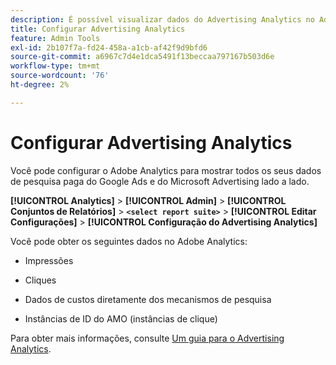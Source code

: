 ```yaml
---
description: É possível visualizar dados do Advertising Analytics no Adobe Analytics
title: Configurar Advertising Analytics
feature: Admin Tools
exl-id: 2b107f7a-fd24-458a-a1cb-af42f9d9bfd6
source-git-commit: a6967c7d4e1dca5491f13beccaa797167b503d6e
workflow-type: tm+mt
source-wordcount: '76'
ht-degree: 2%

---
```


# Configurar Advertising Analytics

Você pode configurar o Adobe Analytics para mostrar todos os seus dados de pesquisa paga do Google Ads e do Microsoft Advertising lado a lado.

**[!UICONTROL Analytics]** > **[!UICONTROL Admin]** > **[!UICONTROL Conjuntos de Relatórios]** > **`<select report suite>`** > **[!UICONTROL Editar Configurações]** > **[!UICONTROL Configuração do Advertising Analytics]**

Você pode obter os seguintes dados no Adobe Analytics:

* Impressões

* Cliques

* Dados de custos diretamente dos mecanismos de pesquisa

* Instâncias de ID do AMO (instâncias de clique)

Para obter mais informações, consulte [Um guia para o Advertising Analytics](/help/integrate/c-advertising-analytics/overview.md).
